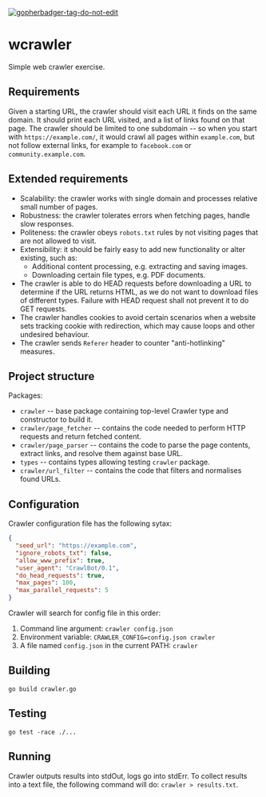 <a href='https://github.com/jpoles1/gopherbadger' target='_blank'>![gopherbadger-tag-do-not-edit](https://img.shields.io/badge/Go%20Coverage-97%25-brightgreen.svg?longCache=true&style=flat)</a>

# wcrawler

Simple web crawler exercise.

## Requirements

Given a starting URL, the crawler should visit each URL it finds on the same domain.
It should print each URL visited, and a list of links found on that page. 
The crawler should be limited to one subdomain -- so when you start with `https://example.com/`,
it would crawl all pages within `example.com`, but not follow external links,
for example to `facebook.com` or `community.example.com`.

## Extended requirements

* Scalability: the crawler works with single domain and processes relative small number of pages.
* Robustness: the crawler tolerates errors when fetching pages, handle slow responses.
* Politeness: the crawler obeys `robots.txt` rules by not visiting pages that are not allowed to visit.
* Extensibility: it should be fairly easy to add new functionality or alter existing, such as:
  * Additional content processing, e.g. extracting and saving images.
  * Downloading certain file types, e.g. PDF documents.
* The crawler is able to do HEAD requests before downloading a URL to determine if the URL returns HTML, 
  as we do not want to download files of different types. Failure with HEAD request shall not prevent it to do GET requests.
* The crawler handles cookies to avoid certain scenarios when a website sets tracking cookie with redirection,
  which may cause loops and other undesired behaviour.
* The crawler sends `Referer` header to counter "anti-hotlinking" measures.

## Project structure

Packages:
 * `crawler` -- base package containing top-level Crawler type and constructor to build it.
 * `crawler/page_fetcher` -- contains the code needed to perform HTTP requests and return fetched content.
 * `crawler/page_parser` -- contains the code to parse the page contents, extract links, and resolve them against base URL.
 * `types` -- contains types allowing testing `crawler` package.
 * `crawler/url_filter` -- contains the code that filters and normalises found URLs. 

## Configuration

Crawler configuration file has the following sytax:
```json
{
  "seed_url": "https://example.com",
  "ignore_robots_txt": false,
  "allow_www_prefix": true,
  "user_agent": "CrawlBot/0.1",
  "do_head_requests": true,
  "max_pages": 100,
  "max_parallel_requests": 5
}
```
Crawler will search for config file in this order:
1. Command line argument: `crawler config.json`
2. Environment variable: `CRAWLER_CONFIG=config.json crawler`
3. A file named `config.json` in the current PATH: `crawler`

## Building

`go build crawler.go`

## Testing

`go test -race ./...`

## Running

Crawler outputs results into stdOut, logs go into stdErr.
To collect results into a text file, the following command will do:
`crawler > results.txt`.
